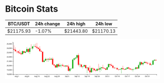 # Bitcoin Stats

BTC/USDT|24h change|24h high|24h low|
|---|---|---|---|
|$21175.93|-1.07%|$21443.80|$21170.13|

<img src="./chart.svg">
